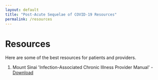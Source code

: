 ```yaml
---
layout: default
title: "Post-Acute Sequelae of COVID-19 Resources"
permalink: /resources
---
```


# Resources

Here are some of the best resources for patients and providers.

1. Mount Sinai 'Infection-Associated Chronic Illness Provider Manual' - [Download](https://static1.squarespace.com/static/67be20b70d03ac5846f3f45b/t/688bc174d418f671da7ba7a4/1753989498313/IACI+Provider+Manual+First+Edition.pdf)